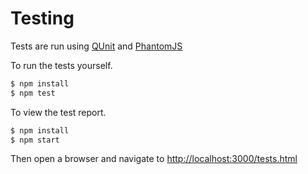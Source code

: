 # Testing

Tests are run using [QUnit](https://qunitjs.com/) and [PhantomJS](http://phantomjs.org/)

To run the tests yourself.

```javascript
$ npm install
$ npm test
```

To view the test report.

```javascript
$ npm install
$ npm start
```

Then open a browser and navigate to [http://localhost:3000/tests.html](http://localhost:3000/tests.html)
